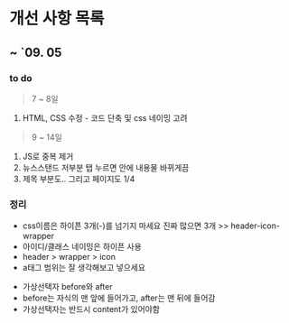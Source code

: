 # 개선 사항 목록

## ~ `09. 05

### to do

> 7 ~ 8일

<ol>
    <li> HTML, CSS 수정 - 코드 단축 및 css 네이밍 고려</li>
</ol>

> 9 ~ 14일

<ol>
    <li> JS로 중복 제거 </li>
    <li> 뉴스스탠드 저부분 탭 누르면 안에 내용물 바뀌게끔 </li>
    <li> 제목 부분도.. 그리고 페이지도 1/4</li>
</ol>

### 정리

<ul>
    <li> css이름은 하이픈 3개(-)를 넘기지 마세요 진짜 많으면 3개 >> header-icon-wrapper </li>
    <li> 아이디/클래스 네이밍은 하이픈 사용 </li>
    <li> header > wrapper > icon </li>
    <li> a태그 범위는 잘 생각해보고 넣으세요 </li>
</ul>

<ul>
    <li> 가상선택자 before와 after </li>
    <li> before는 자식의 맨 앞에 들어가고, after는 맨 뒤에 들어감 </li>
    <li> 가상선택자는 반드시 content가 있어야함 </li>
</ul>
